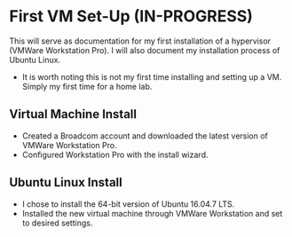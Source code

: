 # First VM Set-Up (IN-PROGRESS)

This will serve as documentation for my first installation of a hypervisor (VMWare Workstation Pro).
I will also document my installation process of Ubuntu Linux. 

- It is worth noting this is not my first time installing and setting up a VM. Simply my first time for a home lab.

## Virtual Machine Install

* Created a Broadcom account and downloaded the latest version of VMWare Workstation Pro.
* Configured Workstation Pro with the install wizard.

## Ubuntu Linux Install
* I chose to install the 64-bit version of Ubuntu 16.04.7 LTS.
* Installed the new virtual machine through VMWare Workstation and set to desired settings.
